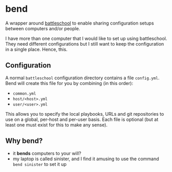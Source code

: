 bend
====

A wrapper around [battleschool] to enable sharing configuration setups between
computers and/or people.

I have more than one computer that I would like to set up using battleschool.
They need different configurations but I still want to keep the configuration
in a single place. Hence, this.

[battleschool]: https://github.com/spencergibb/battleschool


## Configuration

A normal `battleschool` configuration directory contains a file `config.yml`.
Bend will create this file for you by combining (in this order):

* `common.yml`
* `host/<host>.yml`
* `user/<user>.yml`

This allows you to specify the local playbooks, URLs and git repositories to
use on a global, per-host and per-user basis. Each file is optional (but at
least one must exist for this to make any sense).


## Why bend?

* it **bends** computers to your will?
* my laptop is called sinister, and I find it amusing to use the command
  `bend sinister` to set it up
